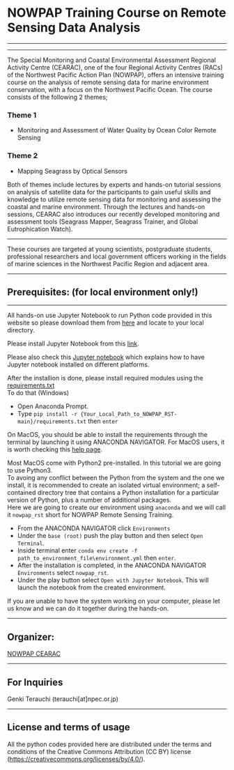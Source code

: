 # NOWPAP Training Course on Remote Sensing Data Analysis
*** 

---
The Special Monitoring and Coastal Environmental Assessment Regional Activity Centre (CEARAC), one of the four Regional Activity Centres (RACs) of the Northwest Pacific Action Plan (NOWPAP), offers an intensive training course on the analysis of remote sensing data for marine environment conservation, with a focus on the Northwest Pacific Ocean. 
The course consists of the following 2 themes;  

### Theme 1 ###
- Monitoring and Assessment of Water Quality by Ocean Color Remote Sensing

### Theme 2 ###
- Mapping Seagrass by Optical Sensors  

Both of themes include lectures by experts and hands-on tutorial sessions on analysis of satellite data for the participants to gain useful skills and knowledge to utilize remote sensing data for monitoring and assessing the coastal and marine environment. 
Through the lectures and hands-on sessions, CEARAC also introduces our recently developed monitoring and assessment tools (Seagrass Mapper, Seagrass Trainer, and Global Eutrophication Watch).

---
These courses are targeted at young scientists, postgraduate students, professional researchers and local government officers working in the fields of marine sciences in the Northwest Pacific Region and adjacent area. 


---
## Prerequisites: (for local environment only!)
---
All hands-on use Jupyter Notebook to run Python code provided in this website so please download them from [here](https://github.com/npec/NOWPAP_RST/archive/refs/heads/main.zip) and locate to your local directory.   

Please install Jupyter Notebook from this [link](https://www.anaconda.com/products/individual).

Please also check this [Jupyter notebook](https://github.com/npec/NOWPAP_RST/anaconda-install-setup.ipynb) which explains how to have Jupyter notebook installed on different platforms.

After the installion is done, please install required modules using the [requirements.txt](https://github.com/npec/NOWPAP_RST/requirements.txt)   
To do that (Windows)
- Open Anaconda Prompt.
- Type `pip install -r {Your_Local_Path_to_NOWPAP_RST-main}/requirements.txt` then `enter`

On MacOS, you should be able to install the requirements through the terminal by launching it using ANACONDA NAVIGATOR. 
For MacOS users, it is worth checking this [help page](https://docs.anaconda.com/anaconda/install/mac-os/).

Most MacOS come with Python2 pre-installed. In this tutorial we are going to use Python3.  
To avoing any conflict between the Python from the system and the one we install, it is recommended to create an isolated virtual environment; a self-contained directory tree that contains a Python installation for a particular version of Python, plus a number of additional packages.  
Here we are going to create our environment using `anaconda` and we will call it `nowpap_rst` short for NOWPAP Remote Sensing Training.  
- From the ANACONDA NAVIGATOR click `Environments` 
- Under the `base (root)` push the play button and then select `Open Terminal`.  
- Inside terminal enter `conda env create -f path_to_environment_file\environment.yml` then `enter`.
- After the installation is completed, in the ANACONDA NAVIGATOR `Environments` select `nowpap_rst`.
- Under the play button select `Open with Jupyter Notebook`.
This will launch the notebook from the created environment.

If you are unable to have the system working on your computer, please let us know and we can do it together during the hands-on.

---
## Organizer:

[NOWPAP CEARAC](http://cearac.nowpap.org/)

---
## For Inquiries
Genki Terauchi (terauchi[at]npec.or.jp)

---
## License and terms of usage
All the python codes provided here are distributed under the terms and conditions of the Creative Commons Attribution (CC BY) license (https://creativecommons.org/licenses/by/4.0/).
